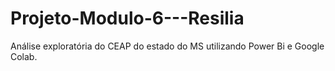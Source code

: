 # Projeto-Modulo-6---Resilia
Análise exploratória do CEAP do estado do MS utilizando Power Bi e Google Colab. 
